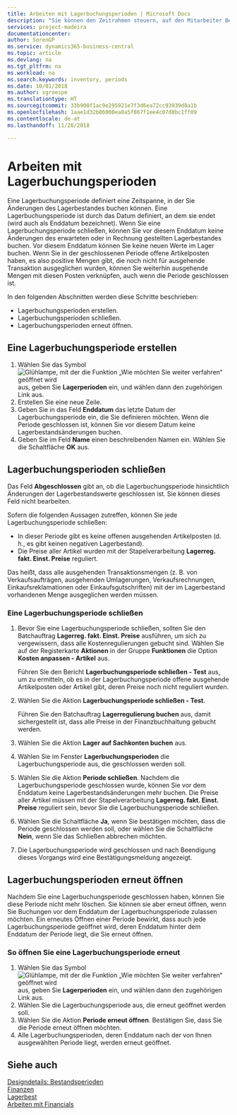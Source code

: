 ```yaml
---
title: Arbeiten mit Lagerbuchungsperioden | Microsoft Docs
description: "Sie können den Zeitrahmen steuern, auf den Mitarbeiter Beitragsänderungen des Lagerbestandes buchen können, indem Sie Lagerbuchungsperioden definieren."
services: project-madeira
documentationcenter: 
author: SorenGP
ms.service: dynamics365-business-central
ms.topic: article
ms.devlang: na
ms.tgt_pltfrm: na
ms.workload: na
ms.search.keywords: inventory, periods
ms.date: 10/01/2018
ms.author: sgroespe
ms.translationtype: HT
ms.sourcegitcommit: 33b900f1ac9e295921e7f3d6ea72cc93939d8a1b
ms.openlocfilehash: 1aae1d32b86000ea8a5f867f1ee4c07d8bc1ff09
ms.contentlocale: de-at
ms.lasthandoff: 11/26/2018

---
```

# <a name="work-with-inventory-periods"></a>Arbeiten mit Lagerbuchungsperioden
Eine Lagerbuchungsperiode definiert eine Zeitspanne, in der Sie Änderungen des Lagerbestandes buchen können. Eine Lagerbuchungsperiode ist durch das Datum definiert, an dem sie endet (wird auch als Enddatum bezeichnet). Wenn Sie eine Lagerbuchungsperiode schließen, können Sie vor diesem Enddatum keine Änderungen des erwarteten oder in Rechnung gestellten Lagerbestandes buchen. Vor diesem Enddatum können Sie keine neuen Werte im Lager buchen. Wenn Sie in der geschlossenen Periode offene Artikelposten haben, es also positive Mengen gibt, die noch nicht für ausgehende Transaktion ausgeglichen wurden, können Sie weiterhin ausgehende Mengen mit diesen Posten verknüpfen, auch wenn die Periode geschlossen ist.  

In den folgenden Abschnitten werden diese Schritte beschrieben:  

* Lagerbuchungsperioden erstellen.  
* Lagerbuchungsperioden schließen.  
* Lagerbuchungsperioden erneut öffnen.  

## <a name="to-create-an-inventory-period"></a>Eine Lagerbuchungsperiode erstellen  
1. Wählen Sie das Symbol ![Glühlampe, mit der die Funktion „Wie möchten Sie weiter verfahren“ geöffnet wird](media/ui-search/search_small.png "Wie möchten Sie weiter verfahren?") aus, geben Sie **Lagerperioden** ein, und wählen dann den zugehörigen Link aus.  
2. Erstellen Sie eine neue Zeile.  
3. Geben Sie in das Feld **Enddatum** das letzte Datum der Lagerbuchungsperiode ein, die Sie definieren möchten. Wenn die Periode geschlossen ist, können Sie vor diesem Datum keine Lagerbestandsänderungen buchen.  
4. Geben Sie im Feld **Name** einen beschreibenden Namen ein. Wählen Sie die Schaltfläche **OK** aus.  

## <a name="closing-inventory-periods"></a>Lagerbuchungsperioden schließen  
Das Feld **Abgeschlossen** gibt an, ob die Lagerbuchungsperiode hinsichtlich Änderungen der Lagerbestandswerte geschlossen ist. Sie können dieses Feld nicht bearbeiten.  

Sofern die folgenden Aussagen zutreffen, können Sie jede Lagerbuchungsperiode schließen:  

* In dieser Periode gibt es keine offenen ausgehenden Artikelposten (d. h., es gibt keinen negativen Lagerbestand).  
* Die Preise aller Artikel wurden mit der Stapelverarbeitung **Lagerreg. fakt. Einst. Preise** reguliert.  

Das heißt, dass alle ausgehenden Transaktionsmengen (z. B. von Verkaufsaufträgen, ausgehenden Umlagerungen, Verkaufsrechnungen, Einkaufsreklamationen oder Einkaufsgutschriften) mit der im Lagerbestand vorhandenen Menge ausgeglichen werden müssen.  

### <a name="to-close-an-inventory-period"></a>Eine Lagerbuchungsperiode schließen  
1. Bevor Sie eine Lagerbuchungsperiode schließen, sollten Sie den Batchauftrag **Lagerreg. fakt. Einst. Preise** ausführen, um sich zu vergewissern, dass alle Kostenregulierungen gebucht sind. Wählen Sie auf der Registerkarte **Aktionen** in der Gruppe **Funktionen** die Option **Kosten anpassen - Artikel** aus.  

     Führen Sie den Bericht **Lagerbuchungsperiode schließen - Test** aus, um zu ermitteln, ob es in der Lagerbuchungsperiode offene ausgehende Artikelposten oder Artikel gibt, deren Preise noch nicht reguliert wurden.  
2. Wählen Sie die Aktion **Lagerbuchungsperiode schließen - Test**.  

     Führen Sie den Batchauftrag **Lagerregulierung buchen** aus, damit sichergestellt ist, dass alle Preise in der Finanzbuchhaltung gebucht werden.  
3. Wählen Sie die Aktion **Lager auf Sachkonten buchen** aus.  
4. Wählen Sie im Fenster  **Lagerbuchungsperioden** die Lagerbuchungsperiode aus, die geschlossen werden soll.  
5. Wählen Sie die Aktion **Periode schließen**. Nachdem die Lagerbuchungsperiode geschlossen wurde, können Sie vor dem Enddatum keine Lagerbestandsänderungen mehr buchen. Die Preise aller Artikel müssen mit der Stapelverarbeitung **Lagerreg. fakt. Einst. Preise** reguliert sein, bevor Sie die Lagerbuchungsperiode schließen.  
6. Wählen Sie die Schaltfläche **Ja**, wenn Sie bestätigen möchten, dass die Periode geschlossen werden soll, oder wählen Sie die Schaltfläche **Nein**, wenn Sie das Schließen abbrechen möchten.  
7. Die Lagerbuchungsperiode wird geschlossen und nach Beendigung dieses Vorgangs wird eine Bestätigungsmeldung angezeigt.  

## <a name="reopening-inventory-periods"></a>Lagerbuchungsperioden erneut öffnen  
Nachdem Sie eine Lagerbuchungsperiode geschlossen haben, können Sie diese Periode nicht mehr löschen. Sie können sie aber erneut öffnen, wenn Sie Buchungen vor dem Enddatum der Lagerbuchungsperiode zulassen möchten. Ein erneutes Öffnen einer Periode bewirkt, dass auch jede Lagerbuchungsperiode geöffnet wird, deren Enddatum hinter dem Enddatum der Periode liegt, die Sie erneut öffnen.  

### <a name="to-reopen-an-inventory-period"></a>So öffnen Sie eine Lagerbuchungsperiode erneut  
1. Wählen Sie das Symbol ![Glühlampe, mit der die Funktion „Wie möchten Sie weiter verfahren“ geöffnet wird](media/ui-search/search_small.png "Wie möchten Sie weiter verfahren?") aus, geben Sie **Lagerperioden** ein, und wählen dann den zugehörigen Link aus.  
2. Wählen Sie die Lagerbuchungsperiode aus, die erneut geöffnet werden soll.  
3. Wählen Sie die Aktion **Periode erneut öffnen**. Bestätigen Sie, dass Sie die Periode erneut öffnen möchten.  
4. Alle Lagerbuchungsperioden, deren Enddatum nach der von Ihnen ausgewählten Periode liegt, werden erneut geöffnet.  

## <a name="see-also"></a>Siehe auch  
[Designdetails: Bestandsperioden](design-details-inventory-periods.md)  
[Finanzen](finance.md)  
[Lagerbest](inventory-manage-inventory.md)  
[Arbeiten mit Financials](ui-work-product.md)

